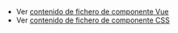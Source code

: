  - Ver [contenido de fichero de componente Vue](./ztablebody.vue)
 - Ver [contenido de fichero de componente CSS](./ztablebody.css)
